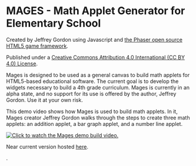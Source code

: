 # MAGES - Math Applet Generator for Elementary School

Created by Jeffrey Gordon using Javascript and [the Phaser open source HTML5 game framework](http://phaser.io).

Published under a [Creative Commons Attribution 4.0 International (CC BY 4.0) License](https://creativecommons.org/licenses/by/4.0/).

Mages is designed to be used as a general canvas to build math applets for HTML5-based educational software.  The current goal is to develop the widgets necessary to build a 4th grade curriculum.  Mages is currently in an alpha state, and no support for its use is offered by the author, Jeffrey Gordon.  Use it at your own risk.

This demo video shows how Mages is used to build math applets.  In it, Mages creator Jeffrey Gordon walks through the steps to create three math applets: an addition applet, a bar graph applet, and a number line applet.

[![Click to watch the Mages demo build video.](http://img.youtube.com/vi/zOboDzJOdY8/0.jpg)](http://www.youtube.com/watch?v=zOboDzJOdY8)

Near current version hosted [here](https://phaser-jgordon510.c9.io/MagesPublic/).

.


